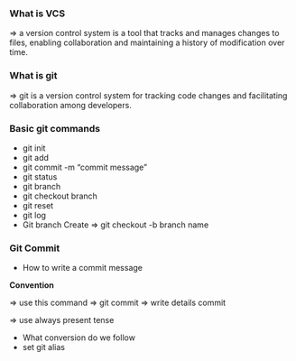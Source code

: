 ### **What is VCS**

⇒ a version control system is a tool that tracks and manages changes to files, enabling collaboration and maintaining a history of modification over time.

### **What is git**

⇒ git is a version control system for tracking code changes and facilitating collaboration among developers.

### Basic git commands

- git init
- git add <file>
- git commit -m “commit message”
- git status
- git branch
- git checkout branch
- git reset
- git log
- Git branch Create ⇒ git checkout -b branch name

### Git Commit

- How to write a commit message

**Convention**

⇒ use this command ⇒ git commit ⇒ write details commit

⇒ use always present tense

- What conversion do we follow
- set git alias
